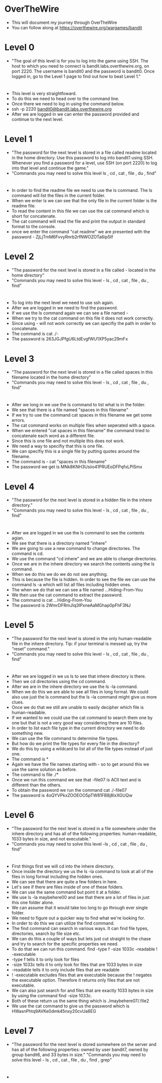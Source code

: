 # OverTheWire
- This will document my journey through OverTheWire
- You can follow along at https://overthewire.org/wargames/bandit
# Level 0
- "The goal of this level is for you to log into the game using SSH. The host to which you need to connect is bandit.labs.overthewire.org, on port 2220. The username is bandit0 and the password is bandit0. Once logged in, go to the Level 1 page to find out how to beat Level 1."
#
- This level is very straightfoward. 
- To do this we need to head over to the command line.
- Once there we need to log in using the command below.
- ssh -p 2220 bandit0@bandit.labs.overthewire.org
- After we are logged in we can enter the password provided and continue to the next level.
# Level 1
- "The password for the next level is stored in a file called readme located in the home directory. Use this password to log into bandit1 using SSH. Whenever you find a password for a level, use SSH (on port 2220) to log into that level and continue the game."
- "Commands you may need to solve this level
ls , cd , cat , file , du , find"
# 
- In order to find the readme file we need to use the ls command. The ls command will list the files in the current folder.
- When we enter ls we can see that the only file in the current folder is the readme file.
- To read the content in this file we can use the cat command which is short for concatenate.
- The cat command will read the file and print the output in standard format to the console.
- once we enter the command "cat readme" we are presented with the password - ZjLjTmM6FvvyRnrb2rfNWOZOTa6ip5If
# Level 2
- "The password for the next level is stored in a file called - located in the home directory"
- "Commands you may need to solve this level - ls , cd , cat , file , du , find"
# 
- To log into the next level we need to use ssh again.
- After we are logged in we need to find the password.
- If we use the ls command again we can see a file named -
- When we try to the cat command on this file it does not work correctly.
- Since using - will not work correctly we can specifiy the path in order to concatenate.
- The command is cat ./-
- The password is 263JGJPfgU6LtdEvgfWU1XP5yac29mFx
# Level 3 
- "The password for the next level is stored in a file called spaces in this filename located in the home directory"
- "Commands you may need to solve this level - ls , cd , cat , file , du , find"
# 
- After we long in we use the ls command to list what is in the folder.
- We see that there is a file named "spaces in this filename"
- If we try to use the command cat spaces in this filename we get some errors.
- The cat command works on multiple files when seperated with a space.
- When we entered "cat spaces in this filename" the command tried to concatenate each word as a different file.
- Since this is one file and not multiple this does not work.
- We need a way to specifiy that this is one file.
- We can specifiy this is a single file by putting quotes around the filename.
- The command is - cat "spaces in this filename"
- The password we get is MNk8KNH3Usiio41PRUEoDFPqfxLPlSmx
# Level 4 
- "The password for the next level is stored in a hidden file in the inhere directory."
- "Commands you may need to solve this level - ls , cd , cat , file , du , find"
#
- After we are logged in we use the ls command to see the contents agian.
- We see that there is a directory named "inhere"
- We are going to use a new command to change directories. The command is cd.
- We use the command "cd inhere" and we are able to change directories.
- Once we are in the inhere directory we search the contents using the ls command.
- When we do this we do we do not see anything.
- This is because the file is hidden. In order to see the file we can use the command ls -a which will list all files including hidden ones.
- The when we do that we can see a file named ...Hiding-From-You
- We then use the cat command to extract the password.
- The command is cat ...Hiding-From-You
- The password is 2WmrDFRmJIq3IPxneAaMGhap0pFhF3NJ
# Level 5
- "The password for the next level is stored in the only human-readable file in the inhere directory. Tip: if your terminal is messed up, try the “reset” command."
- "Commands you may need to solve this level - ls , cd , cat , file , du , find"
#
- After we are logged in we us ls to see that inhere directory is there.
- Then we cd directories using the cd command.
- After we are in the inhere directory we use the ls -la command.
- When we do this we are able to see all files in long format. We could also use just the ls command but the ls -la command might give us more clues.
- Once we do that we still are unable to easily decipher which file is human-readable.
- If we wanted to we could use the cat command to search them one by one but that is not a very good way considering there are 10 files.
- In order to list each file type in the current directory we need to do something new.
- We can use the file command to determine file types.
- But how do we print the file types for every file in the directory?
- We do this by using a wildcard to list all of the file types instead of just one.
- The command is *
- Again we have the file names starting with - so to get around this we use the same solution as before.
- The command is file ./*
- Once we run this command we see that -file07 is ACII text and is different than the others.
- To obtain the password we run the command cat ./-file07
- The password is 4oQYVPkxZOOEOO5pTW81FB8j8lxXGUQw
# Level 6
- "The password for the next level is stored in a file somewhere under the inhere directory and has all of the following properties: human-readable, 1033 bytes in size, and not executable."
- "Commands you may need to solve this level -ls , cd , cat , file , du , find"
#
- First things first we will cd into the inhere directory.
- Once inside the directory we us the ls -la command to look at all of the files in long format including the hidden ones.
- We can see that there are quite a few folders in here.
- Let's see if there are files inside of one of these folders.
- We can use the same command but point it at a folder.
- We use ls -la maybehere00 and see that there are a lot of files in just this one folder alone.
- We can assume that it would take too long to go through ever single folder.
- We need to figure out a quicker way to find what we're looking for.
- In order to do this we can utilize the find command.
- The find command can search in various ways. It can find file types, directories, search by file size etc.
- We can do this a couple of ways but lets just cut straight to the chase and try to search for the specific properties we need.
- To do that we can run this command. find -type f -size 1033c -readable ! -executable
- -type f tells it to only look for files
- -size 1033c tells it to only look for files that are 1033 bytes in size
- -readable tells it to only include files that are readable
- ! -executable excludes files that are executable because the ! negates the executable option. Therefore it returns only files that are not executable.
- We can also just search for and files that are exactly 1033 bytes in size by using the command find -size 1033c.
- Both of these return us the same thing which is ./maybehere07/.file2
- We use the cat command to give us the password which is HWasnPhtq9AVKe0dmk45nxy20cvUa6EG
# Level 7
- "The password for the next level is stored somewhere on the server and has all of the following properties: owned by user bandit7, owned by group bandit6, and 33 bytes in size."
"Commands you may need to solve this level - ls , cd , cat , file , du , find , grep"
#
- 

































